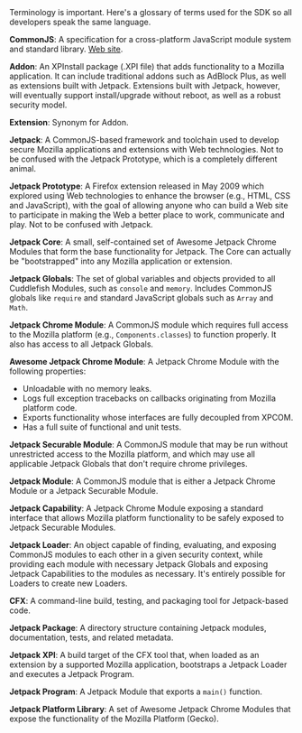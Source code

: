 <span class="aside">
Terminology is important.  Here's a glossary of terms used for the SDK
so all developers speak the same language.
</span>

__CommonJS__: A specification for a cross-platform JavaScript module
system and standard library.  [Web site](http://commonjs.org/).

__Addon__: An XPInstall package (.XPI file) that adds functionality to
a Mozilla application. It can include traditional addons such as
AdBlock Plus, as well as extensions built with Jetpack. Extensions
built with Jetpack, however, will eventually support install/upgrade
without reboot, as well as a robust security model.

__Extension__: Synonym for Addon.

__Jetpack__: A CommonJS-based framework and toolchain used to develop
secure Mozilla applications and extensions with Web technologies. Not
to be confused with the Jetpack Prototype, which is a completely
different animal.

__Jetpack Prototype__: A Firefox extension released in May 2009 which
explored using Web technologies to enhance the browser (e.g., HTML,
CSS and JavaScript), with the goal of allowing anyone who can build a
Web site to participate in making the Web a better place to work,
communicate and play. Not to be confused with Jetpack.

__Jetpack Core__: A small, self-contained set of Awesome Jetpack
Chrome Modules that form the base functionality for Jetpack. The Core
can actually be "bootstrapped" into any Mozilla application or
extension.

__Jetpack Globals__: The set of global variables and objects provided
to all Cuddlefish Modules, such as `console` and `memory`. Includes
CommonJS globals like `require` and standard JavaScript globals such
as `Array` and `Math`.

__Jetpack Chrome Module__: A CommonJS module which requires full
access to the Mozilla platform (e.g., `Components.classes`) to
function properly. It also has access to all Jetpack Globals.

__Awesome Jetpack Chrome Module__: A Jetpack Chrome Module with the
following properties:

  * Unloadable with no memory leaks.
  * Logs full exception tracebacks on callbacks originating from Mozilla
    platform code.
  * Exports functionality whose interfaces are fully decoupled from XPCOM.
  * Has a full suite of functional and unit tests.

__Jetpack Securable Module__: A CommonJS module that may be run
without unrestricted access to the Mozilla platform, and which may use
all applicable Jetpack Globals that don't require chrome privileges.

__Jetpack Module__: A CommonJS module that is either a Jetpack Chrome
Module or a Jetpack Securable Module.

__Jetpack Capability__: A Jetpack Chrome Module exposing a standard
interface that allows Mozilla platform functionality to be safely
exposed to Jetpack Securable Modules.

__Jetpack Loader__: An object capable of finding, evaluating, and
exposing CommonJS modules to each other in a given security context,
while providing each module with necessary Jetpack Globals and
exposing Jetpack Capabilities to the modules as necessary. It's
entirely possible for Loaders to create new Loaders.

__CFX__: A command-line build, testing, and packaging tool for
Jetpack-based code.

__Jetpack Package__: A directory structure containing Jetpack modules,
documentation, tests, and related metadata.

__Jetpack XPI__: A build target of the CFX tool that, when loaded as
an extension by a supported Mozilla application, bootstraps a Jetpack
Loader and executes a Jetpack Program.

__Jetpack Program__: A Jetpack Module that exports a `main()` function.

__Jetpack Platform Library__: A set of Awesome Jetpack Chrome Modules
that expose the functionality of the Mozilla Platform (Gecko).
